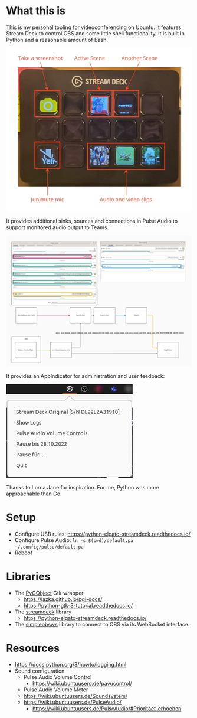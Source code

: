 What this is
============

This is my personal tooling for videoconferencing on Ubuntu.
It features Stream Deck to control OBS and some little shell functionality.
It is built in Python and a reasonable amount of Bash.

![](README-StreamDeck.jpg)

It provides additional sinks, sources and connections in Pulse Audio to support monitored audio output to Teams.

![](README-Sound.jpg)

It provides an AppIndicator for administration and user feedback:

![](README-AppIndicator.jpg)

Thanks to Lorna Jane for inspiration.
For me, Python was more approachable than Go.

Setup
=====

 - Configure USB rules: https://python-elgato-streamdeck.readthedocs.io/
 - Configure Pulse Audio:
    `ln -s $(pwd)/default.pa ~/.config/pulse/default.pa`
 - Reboot

Libraries
=========
 - The [PyGObject](https://pygobject.readthedocs.io) Gtk wrapper
   - https://lazka.github.io/pgi-docs/
   - https://python-gtk-3-tutorial.readthedocs.io/
 - The [streamdeck](https://github.com/abcminiuser/python-elgato-streamdeck) library
   - https://python-elgato-streamdeck.readthedocs.io/
 - The [simpleobsws](https://github.com/IRLToolkit/simpleobsws) library to connect to OBS via its WebSocket interface.

Resources
=========
 - https://docs.python.org/3/howto/logging.html
 - Sound configuration
   - Pulse Audio Volume Control
     - https://wiki.ubuntuusers.de/pavucontrol/
   - Pulse Audio Volume Meter
   - https://wiki.ubuntuusers.de/Soundsystem/
   - https://wiki.ubuntuusers.de/PulseAudio/
      - https://wiki.ubuntuusers.de/PulseAudio/#Prioritaet-erhoehen
